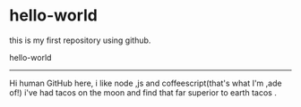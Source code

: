 # hello-world
this is my first repository using github.

hello-world 
**********************
Hi human 
GitHub here, i like node ,js and coffeescript(that's what I'm ,ade of!)
i've had tacos on the moon and find that far superior to earth tacos .
